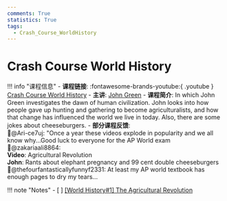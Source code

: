 ```yaml
---
comments: True
statistics: True
tags:
  - Crash_Course_WorldHistory
---
```


# Crash Course World History

!!! info "课程信息"
    - **课程链接**: :fontawesome-brands-youtube:{ .youtube } [Crash Course World History](https://www.youtube.com/watch?v=Yocja_N5s1I&list=PLBDA2E52FB1EF80C9)
    - **主讲**: [John Green](https://www.johngreenbooks.com/bio)
    - **课程简介**: In which John Green investigates the dawn of human civilization. John looks into how people gave up hunting and gathering to become agriculturalists, and how that change has influenced the world we live in today. Also, there are some jokes about cheeseburgers.
    - **部分课程反馈**:<br> 🙌@Ari-ce7uj: "Once a year these videos explode in popularity and we all know why...Good luck to everyone for the AP World exam<br> 🙌@zakariaali8864: <br><strong>Video</strong>: Agricultural Revolution<br><strong>John</strong>: Rants about elephant pregnancy and 99 cent double cheeseburgers<br> 🙌@thefourfantasticallyfunnyf2331: At least my AP world textbook has enough pages to dry my tears...

!!! note "Notes"
    - [ ] [[World History#1] The Agricultural Revolution](WorldHistory1.md) 